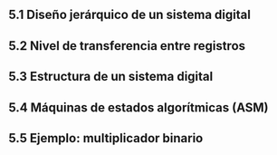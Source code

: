 ## 5.1 Diseño jerárquico de un sistema digital
## 5.2 Nivel de transferencia entre registros
## 5.3 Estructura de un sistema digital
## 5.4 Máquinas de estados algorítmicas (ASM)
## 5.5 Ejemplo: multiplicador binario
